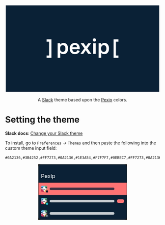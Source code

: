 <p align="center"><a href="https://pexip.com" target="_blank"><img src="Pexip Logo.png"/ width="500"></a></p>

<p align="center">A <a href="https://slack.com" target="_blank">Slack</a> theme based upon the <a href="https://pexip.com" target="_blank">Pexip</a> colors.</p>

# Setting the theme

**Slack docs**: [Change your Slack theme](https://slack.com/intl/en-gb/help/articles/205166337-Change-your-Slack-theme)

To install, go to `Preferences` -> `Themes` and then paste the following into the custom theme input field:

```
#0A2136,#3B4252,#FF7273,#0A2136,#1E3A54,#F7F7F7,#0EBEC7,#FF7273,#0A2136,#F7F7F7
```

<p align="center"><img src="Theme Preview.jpg"/></a></p>
